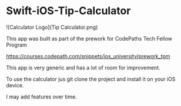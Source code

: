 # Swift-iOS-Tip-Calculator

![Calculator Logo](Tip Calculator.png)


This app was built as part of the prework for CodePaths Tech Fellow Program

https://courses.codepath.com/snippets/ios_university/prework_tpm

This app is very generic and has a lot of room for improvement.

To use the calculator jus git clone the project and install it on your iOS device.

I may add features over time.
